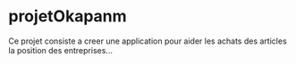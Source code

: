 # projetOkapanm
Ce projet consiste a creer une application pour aider les achats des articles la position des entreprises... 
